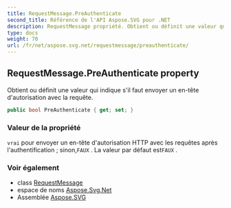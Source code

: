 ```yaml
---
title: RequestMessage.PreAuthenticate
second_title: Référence de l'API Aspose.SVG pour .NET
description: RequestMessage propriété. Obtient ou définit une valeur qui indique sil faut envoyer un entête dautorisation avec la requête.
type: docs
weight: 70
url: /fr/net/aspose.svg.net/requestmessage/preauthenticate/
---
```

## RequestMessage.PreAuthenticate property

Obtient ou définit une valeur qui indique s'il faut envoyer un en-tête d'autorisation avec la requête.

```csharp
public bool PreAuthenticate { get; set; }
```

### Valeur de la propriété

`vrai` pour envoyer un en-tête d'autorisation HTTP avec les requêtes après l'authentification ; sinon,`FAUX` . La valeur par défaut est`FAUX` .

### Voir également

* class [RequestMessage](../)
* espace de noms [Aspose.Svg.Net](../../requestmessage/)
* Assemblée [Aspose.SVG](../../../)


